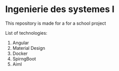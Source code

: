 # Ingenierie des systemes I
 
This repository is made for a for a school project

List of technologies:
1. Angular
2. Material Design
3. Docker
4. SpirngBoot
5. Aiml
